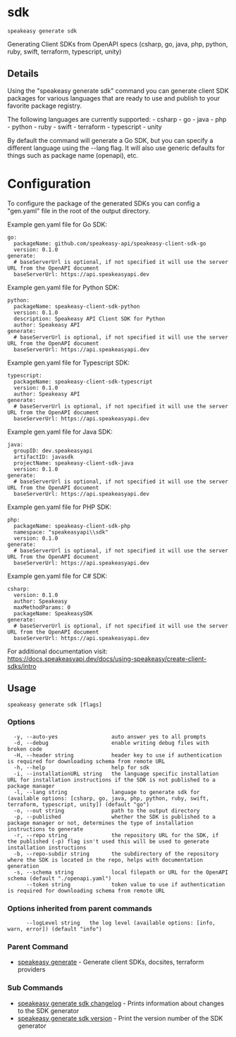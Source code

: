 # sdk  
`speakeasy generate sdk`  


Generating Client SDKs from OpenAPI specs (csharp, go, java, php, python, ruby, swift, terraform, typescript, unity)  

## Details

Using the "speakeasy generate sdk" command you can generate client SDK packages for various languages
that are ready to use and publish to your favorite package registry.

The following languages are currently supported:
	- csharp
	- go
	- java
	- php
	- python
	- ruby
	- swift
	- terraform
	- typescript
	- unity

By default the command will generate a Go SDK, but you can specify a different language using the --lang flag.
It will also use generic defaults for things such as package name (openapi), etc.

# Configuration

To configure the package of the generated SDKs you can config a "gen.yaml" file in the root of the output directory.

Example gen.yaml file for Go SDK:

```
go:
  packageName: github.com/speakeasy-api/speakeasy-client-sdk-go
  version: 0.1.0
generate:
  # baseServerUrl is optional, if not specified it will use the server URL from the OpenAPI document 
  baseServerUrl: https://api.speakeasyapi.dev 
```

Example gen.yaml file for Python SDK:

```
python:
  packageName: speakeasy-client-sdk-python
  version: 0.1.0
  description: Speakeasy API Client SDK for Python
  author: Speakeasy API
generate:
  # baseServerUrl is optional, if not specified it will use the server URL from the OpenAPI document 
  baseServerUrl: https://api.speakeasyapi.dev 
```

Example gen.yaml file for Typescript SDK:

```
typescript:
  packageName: speakeasy-client-sdk-typescript
  version: 0.1.0
  author: Speakeasy API
generate:
  # baseServerUrl is optional, if not specified it will use the server URL from the OpenAPI document 
  baseServerUrl: https://api.speakeasyapi.dev 
```

Example gen.yaml file for Java SDK:

```
java:
  groupID: dev.speakeasyapi
  artifactID: javasdk
  projectName: speakeasy-client-sdk-java
  version: 0.1.0
generate:
  # baseServerUrl is optional, if not specified it will use the server URL from the OpenAPI document 
  baseServerUrl: https://api.speakeasyapi.dev 
```

Example gen.yaml file for PHP SDK:

```
php:
  packageName: speakeasy-client-sdk-php
  namespace: "speakeasyapi\\sdk"
  version: 0.1.0
generate:
  # baseServerUrl is optional, if not specified it will use the server URL from the OpenAPI document 
  baseServerUrl: https://api.speakeasyapi.dev 
```

Example gen.yaml file for C# SDK:

```
csharp:
  version: 0.1.0
  author: Speakeasy
  maxMethodParams: 0
  packageName: SpeakeasySDK
generate:
  # baseServerUrl is optional, if not specified it will use the server URL from the OpenAPI document
  baseServerUrl: https://api.speakeasyapi.dev 
```

For additional documentation visit: https://docs.speakeasyapi.dev/docs/using-speakeasy/create-client-sdks/intro


## Usage

```
speakeasy generate sdk [flags]
```

### Options

```
  -y, --auto-yes                 auto answer yes to all prompts
  -d, --debug                    enable writing debug files with broken code
  -H, --header string            header key to use if authentication is required for downloading schema from remote URL
  -h, --help                     help for sdk
  -i, --installationURL string   the language specific installation URL for installation instructions if the SDK is not published to a package manager
  -l, --lang string              language to generate sdk for (available options: [csharp, go, java, php, python, ruby, swift, terraform, typescript, unity]) (default "go")
  -o, --out string               path to the output directory
  -p, --published                whether the SDK is published to a package manager or not, determines the type of installation instructions to generate
  -r, --repo string              the repository URL for the SDK, if the published (-p) flag isn't used this will be used to generate installation instructions
  -b, --repo-subdir string       the subdirectory of the repository where the SDK is located in the repo, helps with documentation generation
  -s, --schema string            local filepath or URL for the OpenAPI schema (default "./openapi.yaml")
      --token string             token value to use if authentication is required for downloading schema from remote URL
```

### Options inherited from parent commands

```
      --logLevel string   the log level (available options: [info, warn, error]) (default "info")
```

### Parent Command

* [speakeasy generate](../README.md)	 - Generate client SDKs, docsites, terraform providers
### Sub Commands

* [speakeasy generate sdk changelog](changelog.md)	 - Prints information about changes to the SDK generator
* [speakeasy generate sdk version](version.md)	 - Print the version number of the SDK generator
